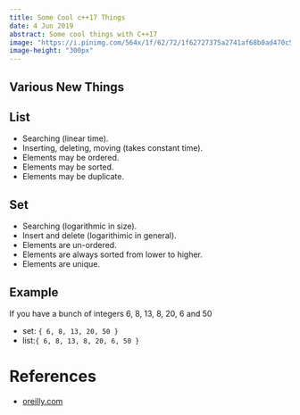 ```yaml
---
title: Some Cool c++17 Things
date: 4 Jun 2019
abstract: Some cool things with C++17
image: "https://i.pinimg.com/564x/1f/62/72/1f62727375a2741af68b0ad470c53645.jpg"
image-height: "300px"
---
```


## Various New Things

<script src="https://gist.github.com/walchko/ae19f3cef040b70cfd8cfaa42502e75e.js"></script>

## List

- Searching (linear time).
- Inserting, deleting, moving (takes constant time).
- Elements may be ordered.
- Elements may be sorted.
- Elements may be duplicate.

## Set

- Searching (logarithmic in size).
- Insert and delete (logarithimic in general).
- Elements are un-ordered.
- Elements are always sorted from lower to higher.
- Elements are unique.

## Example

If you have a bunch of integers 6, 8, 13, 8, 20, 6 and 50

- set: `{ 6, 8, 13, 20, 50 }`
- list:`{ 6, 8, 13, 8, 20, 6, 50 }`

# References

- [oreilly.com](https://www.oreilly.com/ideas/c++17-upgrades-you-should-be-using-in-your-code)
